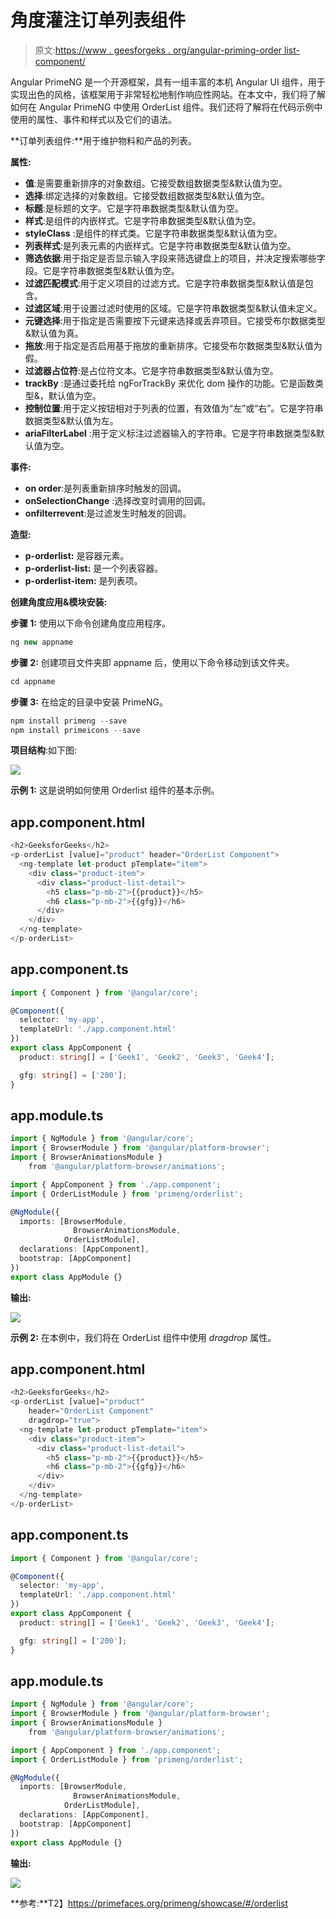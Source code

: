# 角度灌注订单列表组件

> 原文:[https://www . geesforgeks . org/angular-priming-order list-component/](https://www.geeksforgeeks.org/angular-primeng-orderlist-component/)

Angular PrimeNG 是一个开源框架，具有一组丰富的本机 Angular UI 组件，用于实现出色的风格，该框架用于非常轻松地制作响应性网站。在本文中，我们将了解如何在 Angular PrimeNG 中使用 OrderList 组件。我们还将了解将在代码示例中使用的属性、事件和样式以及它们的语法。

**订单列表组件:**用于维护物料和产品的列表。

**属性:**

*   **值**:是需要重新排序的对象数组。它接受数组数据类型&默认值为空。
*   **选择**:绑定选择的对象数组。它接受数组数据类型&默认值为空。
*   **标题**:是标题的文字。它是字符串数据类型&默认值为空。
*   **样式**:是组件的内嵌样式。它是字符串数据类型&默认值为空。
*   **styleClass** :是组件的样式类。它是字符串数据类型&默认值为空。
*   **列表样式**:是列表元素的内嵌样式。它是字符串数据类型&默认值为空。
*   **筛选依据**:用于指定是否显示输入字段来筛选键盘上的项目，并决定搜索哪些字段。它是字符串数据类型&默认值为空。
*   **过滤匹配模式**:用于定义项目的过滤方式。它是字符串数据类型&默认值是包含。
*   **过滤区域**:用于设置过滤时使用的区域。它是字符串数据类型&默认值未定义。
*   **元键选择**:用于指定是否需要按下元键来选择或丢弃项目。它接受布尔数据类型&默认值为真。
*   **拖放**:用于指定是否启用基于拖放的重新排序。它接受布尔数据类型&默认值为假。
*   **过滤器占位符**:是占位符文本。它是字符串数据类型&默认值为空。
*   **trackBy** :是通过委托给 ngForTrackBy 来优化 dom 操作的功能。它是函数类型&，默认值为空。
*   **控制位置**:用于定义按钮相对于列表的位置，有效值为“左”或“右”。它是字符串数据类型&默认值为左。
*   **ariaFilterLabel** :用于定义标注过滤器输入的字符串。它是字符串数据类型&默认值为空。

**事件:**

*   **on order**:是列表重新排序时触发的回调。
*   **onSelectionChange** :选择改变时调用的回调。
*   **onfilterrevent**:是过滤发生时触发的回调。

**造型:**

*   **p-orderlist:** 是容器元素。
*   **p-orderlist-list:** 是一个列表容器。
*   **p-orderlist-item:** 是列表项。

**创建角度应用&模块安装:**

**步骤 1:** 使用以下命令创建角度应用程序。

```ts
ng new appname
```

**步骤 2:** 创建项目文件夹即 appname 后，使用以下命令移动到该文件夹。

```ts
cd appname
```

**步骤 3:** 在给定的目录中安装 PrimeNG。

```ts
npm install primeng --save
npm install primeicons --save
```

**项目结构**:如下图:

![](img/6e2ac1499ceea2e58d3439c1f9f0d39a.png)

**示例 1:** 这是说明如何使用 Orderlist 组件的基本示例。

## app.component.html

```ts
<h2>GeeksforGeeks</h2>
<p-orderList [value]="product" header="OrderList Component">
  <ng-template let-product pTemplate="item">
    <div class="product-item">
      <div class="product-list-detail">
        <h5 class="p-mb-2">{{product}}</h5>
        <h6 class="p-mb-2">{{gfg}}</h6>
      </div>
    </div>
  </ng-template>
</p-orderList>
```

## app.component.ts

```ts
import { Component } from '@angular/core';

@Component({
  selector: 'my-app',
  templateUrl: './app.component.html'
})
export class AppComponent {
  product: string[] = ['Geek1', 'Geek2', 'Geek3', 'Geek4'];

  gfg: string[] = ['200'];
}
```

## app.module.ts

```ts
import { NgModule } from '@angular/core';
import { BrowserModule } from '@angular/platform-browser';
import { BrowserAnimationsModule } 
    from '@angular/platform-browser/animations';

import { AppComponent } from './app.component';
import { OrderListModule } from 'primeng/orderlist';

@NgModule({
  imports: [BrowserModule, 
              BrowserAnimationsModule, 
            OrderListModule],
  declarations: [AppComponent],
  bootstrap: [AppComponent]
})
export class AppModule {}
```

**输出:**

![](img/0f4c8a1143670c33e6e76ffb347b13f0.png)

**示例 2:** 在本例中，我们将在 OrderList 组件中使用 *dragdrop* 属性。

## app.component.html

```ts
<h2>GeeksforGeeks</h2>
<p-orderList [value]="product" 
    header="OrderList Component" 
    dragdrop="true">
  <ng-template let-product pTemplate="item">
    <div class="product-item">
      <div class="product-list-detail">
        <h5 class="p-mb-2">{{product}}</h5>
        <h6 class="p-mb-2">{{gfg}}</h6>
      </div>
    </div>
  </ng-template>
</p-orderList>
```

## app.component.ts

```ts
import { Component } from '@angular/core';

@Component({
  selector: 'my-app',
  templateUrl: './app.component.html'
})
export class AppComponent {
  product: string[] = ['Geek1', 'Geek2', 'Geek3', 'Geek4'];

  gfg: string[] = ['200'];
}
```

## app.module.ts

```ts
import { NgModule } from '@angular/core';
import { BrowserModule } from '@angular/platform-browser';
import { BrowserAnimationsModule } 
    from '@angular/platform-browser/animations';

import { AppComponent } from './app.component';
import { OrderListModule } from 'primeng/orderlist';

@NgModule({
  imports: [BrowserModule,
              BrowserAnimationsModule, 
            OrderListModule],
  declarations: [AppComponent],
  bootstrap: [AppComponent]
})
export class AppModule {}
```

**输出:**

![](img/ea077b4d50b814654e7049d978a06d56.png)

**参考:**T2】https://primefaces.org/primeng/showcase/#/orderlist